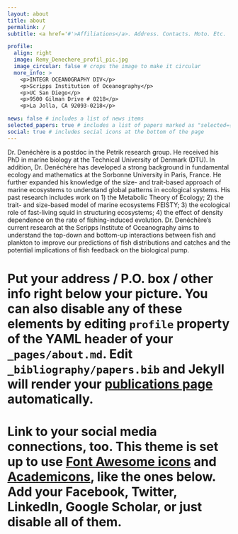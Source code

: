 ```yaml
---
layout: about
title: about
permalink: /
subtitle: <a href='#'>Affiliations</a>. Address. Contacts. Moto. Etc.

profile:
  align: right
  image: Remy_Denechere_profil_pic.jpg
  image_circular: false # crops the image to make it circular
  more_info: >
    <p>INTEGR OCEANOGRAPHY DIV</p>
    <p>Scripps Institution of Oceanography</p>
    <p>UC San Diego</p>
    <p>9500 Gilman Drive # 0218</p>
    <p>La Jolla, CA 92093-0218</p>

news: false # includes a list of news items
selected_papers: true # includes a list of papers marked as "selected={true}"
social: true # includes social icons at the bottom of the page
---
```


Dr. Denéchère is a postdoc in the Petrik research group. He received his PhD in marine biology at the Technical University of Denmark (DTU). In addition, Dr. Denéchère has developed a strong background in fundamental ecology and mathematics at the Sorbonne University in Paris, France. He further expanded his knowledge of the size- and trait-based approach of marine ecosystems to understand global patterns in ecological systems. His past research includes work on 1) the Metabolic Theory of Ecology; 2) the trait- and size-based model of marine ecosystems FEISTY; 3) the ecological role of fast-living squid in structuring ecosystems; 4) the effect of density dependence on the rate of fishing-induced evolution. Dr. Denéchère’s current research at the Scripps Institute of Oceanography aims to understand the top-down and bottom-up interactions between fish and plankton to improve our predictions of fish distributions and catches and the potential implications of fish feedback on the biological pump.

# Put your address / P.O. box / other info right below your picture. You can also disable any of these elements by editing `profile` property of the YAML header of your `_pages/about.md`. Edit `_bibliography/papers.bib` and Jekyll will render your [publications page](/al-folio/publications/) automatically.

# Link to your social media connections, too. This theme is set up to use [Font Awesome icons](https://fontawesome.com/) and [Academicons](https://jpswalsh.github.io/academicons/), like the ones below. Add your Facebook, Twitter, LinkedIn, Google Scholar, or just disable all of them.
